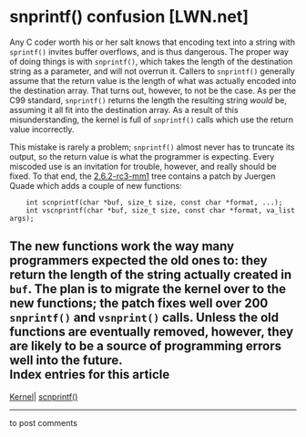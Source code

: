 # snprintf() confusion [LWN.net]

Any C coder worth his or her salt knows that encoding text into a string with `sprintf()` invites buffer overflows, and is thus dangerous. The proper way of doing things is with `snprintf()`, which takes the length of the destination string as a parameter, and will not overrun it. Callers to `snprintf()` generally assume that the return value is the length of what was actually encoded into the destination array. That turns out, however, to not be the case. As per the C99 standard, `snprintf()` returns the length the resulting string _would_ be, assuming it all fit into the destination array. As a result of this misunderstanding, the kernel is full of `snprintf()` calls which use the return value incorrectly. 

This mistake is rarely a problem; `snprintf()` almost never has to truncate its output, so the return value is what the programmer is expecting. Every miscoded use is an invitation for trouble, however, and really should be fixed. To that end, the [2.6.2-rc3-mm1](/Articles/69348/) tree contains a patch by Juergen Quade which adds a couple of new functions: 
    
    
        int scnprintf(char *buf, size_t size, const char *format, ...);
        int vscnprintf(char *buf, size_t size, const char *format, va_list args);
    

The new functions work the way many programmers expected the old ones to: they return the length of the string actually created in `buf`. The plan is to migrate the kernel over to the new functions; the patch fixes well over 200 `snprintf()` and `vsnprint()` calls. Unless the old functions are eventually removed, however, they are likely to be a source of programming errors well into the future.  
Index entries for this article  
---  
[Kernel](/Kernel/Index)| [scnprintf()](/Kernel/Index#scnprintf)  
  


* * *

to post comments 
